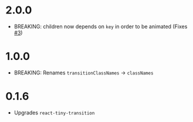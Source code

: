 # 2.0.0

- BREAKING: children now depends on `key` in order to be animated (Fixes [#3](https://github.com/asbjornh/react-tiny-crossfade/issues/3))

# 1.0.0

- BREAKING: Renames `transitionClassNames` -> `classNames`

# 0.1.6

- Upgrades `react-tiny-transition`
